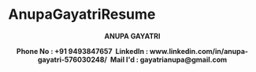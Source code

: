 # AnupaGayatriResume
<p align="center">
  <b><b></b>ANUPA GAYATRI</b></b><br>
</p>
<p align="center">
  <b>Phone No : +91 9493847657&nbsp;&nbsp;LinkedIn : www.linkedin.com/in/anupa-gayatri-576030248/&nbsp;&nbsp;Mail I'd : gayatrianupa@gmail.com</b>
</p>
